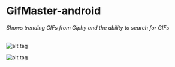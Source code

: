 # GifMaster-android

###### Shows trending GIFs from Giphy and the ability to search for GIFs

![alt tag](https://cloud.githubusercontent.com/assets/2235307/18415242/8de57026-77b9-11e6-885f-ec55bee957df.png)


![alt tag](https://cloud.githubusercontent.com/assets/2235307/18415243/8dec121e-77b9-11e6-8cec-c258a0183da0.png)

